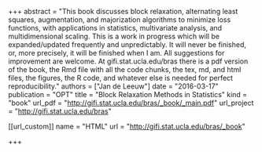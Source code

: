 +++
abstract = "This book discusses block relaxation, alternating least squares, augmentation, and majorization algorithms to minimize loss functions, with applications in statistics, multivariate analysis, and multidimensional scaling. This is a work in progress which will be expanded/updated frequently and unpredictably. It will never be finished, or, more precisely, it will be finished when I am. All suggestions for improvement are welcome. At gifi.stat.ucla.edu/bras there is a pdf version of the book, the Rmd file with all the code chunks, the tex, md, and html files, the figures, the R code, and whatever else is needed for perfect reproducibility."
authors = ["Jan de Leeuw"]
date = "2016-03-17"
publication = "OPT"
title = "Block Relaxation Methods in Statistics"
kind = "book"
url_pdf = "http://gifi.stat.ucla.edu/bras/_book/_main.pdf"
url_project = "http://gifi.stat.ucla.edu/bras"


[[url_custom]]
name = "HTML"
url = "http://gifi.stat.ucla.edu/bras/_book"

+++

